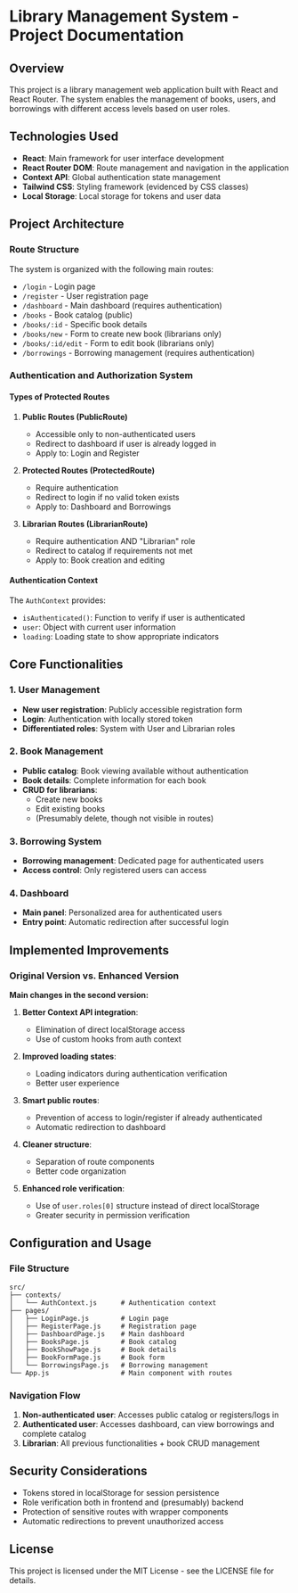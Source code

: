 # Library Management System - Project Documentation

## Overview

This project is a library management web application built with React and React Router. The system enables the management of books, users, and borrowings with different access levels based on user roles.

## Technologies Used

- **React**: Main framework for user interface development
- **React Router DOM**: Route management and navigation in the application
- **Context API**: Global authentication state management
- **Tailwind CSS**: Styling framework (evidenced by CSS classes)
- **Local Storage**: Local storage for tokens and user data

## Project Architecture

### Route Structure

The system is organized with the following main routes:

- `/login` - Login page
- `/register` - User registration page
- `/dashboard` - Main dashboard (requires authentication)
- `/books` - Book catalog (public)
- `/books/:id` - Specific book details
- `/books/new` - Form to create new book (librarians only)
- `/books/:id/edit` - Form to edit book (librarians only)
- `/borrowings` - Borrowing management (requires authentication)

### Authentication and Authorization System

#### Types of Protected Routes

1. **Public Routes (PublicRoute)**
   - Accessible only to non-authenticated users
   - Redirect to dashboard if user is already logged in
   - Apply to: Login and Register

2. **Protected Routes (ProtectedRoute)**
   - Require authentication
   - Redirect to login if no valid token exists
   - Apply to: Dashboard and Borrowings

3. **Librarian Routes (LibrarianRoute)**
   - Require authentication AND "Librarian" role
   - Redirect to catalog if requirements not met
   - Apply to: Book creation and editing

#### Authentication Context

The `AuthContext` provides:
- `isAuthenticated()`: Function to verify if user is authenticated
- `user`: Object with current user information
- `loading`: Loading state to show appropriate indicators

## Core Functionalities

### 1. User Management
- **New user registration**: Publicly accessible registration form
- **Login**: Authentication with locally stored token
- **Differentiated roles**: System with User and Librarian roles

### 2. Book Management
- **Public catalog**: Book viewing available without authentication
- **Book details**: Complete information for each book
- **CRUD for librarians**: 
  - Create new books
  - Edit existing books
  - (Presumably delete, though not visible in routes)

### 3. Borrowing System
- **Borrowing management**: Dedicated page for authenticated users
- **Access control**: Only registered users can access

### 4. Dashboard
- **Main panel**: Personalized area for authenticated users
- **Entry point**: Automatic redirection after successful login

## Implemented Improvements

### Original Version vs. Enhanced Version

**Main changes in the second version:**

1. **Better Context API integration**:
   - Elimination of direct localStorage access
   - Use of custom hooks from auth context

2. **Improved loading states**:
   - Loading indicators during authentication verification
   - Better user experience

3. **Smart public routes**:
   - Prevention of access to login/register if already authenticated
   - Automatic redirection to dashboard

4. **Cleaner structure**:
   - Separation of route components
   - Better code organization

5. **Enhanced role verification**:
   - Use of `user.roles[0]` structure instead of direct localStorage
   - Greater security in permission verification

## Configuration and Usage

### File Structure

```
src/
├── contexts/
│   └── AuthContext.js      # Authentication context
├── pages/
│   ├── LoginPage.js        # Login page
│   ├── RegisterPage.js     # Registration page
│   ├── DashboardPage.js    # Main dashboard
│   ├── BooksPage.js        # Book catalog
│   ├── BookShowPage.js     # Book details
│   ├── BookFormPage.js     # Book form
│   └── BorrowingsPage.js   # Borrowing management
└── App.js                  # Main component with routes
```

### Navigation Flow

1. **Non-authenticated user**: Accesses public catalog or registers/logs in
2. **Authenticated user**: Accesses dashboard, can view borrowings and complete catalog
3. **Librarian**: All previous functionalities + book CRUD management

## Security Considerations

- Tokens stored in localStorage for session persistence
- Role verification both in frontend and (presumably) backend
- Protection of sensitive routes with wrapper components
- Automatic redirections to prevent unauthorized access

## License

This project is licensed under the MIT License - see the LICENSE file for details.